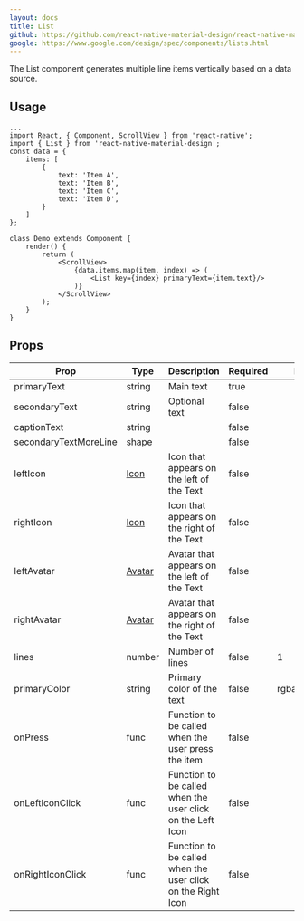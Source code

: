 ```yaml
---
layout: docs
title: List
github: https://github.com/react-native-material-design/react-native-material-design/blob/master/lib/List.js
google: https://www.google.com/design/spec/components/lists.html
---
```


The List component generates multiple line items vertically based on a data source.

## Usage

```
...
import React, { Component, ScrollView } from 'react-native';
import { List } from 'react-native-material-design';
const data = {
    items: [
        {
            text: 'Item A',
            text: 'Item B',
            text: 'Item C',
            text: 'Item D',
        }
    ]
};

class Demo extends Component {
    render() {
        return (
            <ScrollView>
                {data.items.map(item, index) => (
                    <List key={index} primaryText={item.text}/>
                )}
            </ScrollView>
        );
    }
}
```

## Props

Prop | Type | Description | Required | Default
--- | --- | --- | --- | ---
primaryText | string | Main text | true |
secondaryText | string | Optional text | false |
captionText | string | | false |
secondaryTextMoreLine | shape | | false |
leftIcon | [Icon][icon] | Icon that appears on the left of the Text | false |
rightIcon | [Icon][icon] | Icon that appears on the right of the Text | false |
leftAvatar | [Avatar][avatar] | Avatar that appears on the left of the Text | false |
rightAvatar | [Avatar][avatar] | Avatar that appears on the right of the Text | false |
lines | number | Number of lines | false | 1
primaryColor | string | Primary color of the text | false | rgba(0,0,0,.87)
onPress | func | Function to be called when the user press the item | false |
onLeftIconClick | func | Function to be called when the user click on the Left Icon | false |
onRightIconClick | func | Function to be called when the user click on the Right Icon | false |

[icon]: http://react-native-material-design.github.io/components/icon
[avatar]: http://react-native-material-design.github.io/components/avatar
